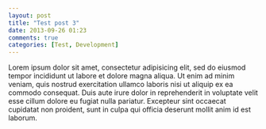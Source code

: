 ```yaml
---
layout: post
title: "Test post 3"
date: 2013-09-26 01:23
comments: true
categories: [Test, Development]
---
```


Lorem ipsum dolor sit amet, consectetur adipisicing elit,
sed do eiusmod tempor incididunt ut labore et dolore magna aliqua.
Ut enim ad minim veniam, quis nostrud exercitation ullamco laboris
nisi ut aliquip ex ea commodo consequat. Duis aute irure dolor in
reprehenderit in voluptate velit esse cillum dolore eu fugiat nulla pariatur.
Excepteur sint occaecat cupidatat non proident, sunt in culpa qui
officia deserunt mollit anim id est laborum.
